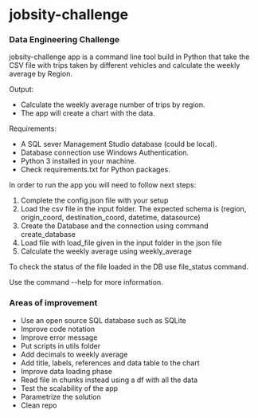 # jobsity-challenge
### Data Engineering Challenge


jobsity-challenge app is a command line tool build in Python that take the CSV file with trips taken by different vehicles and calculate the weekly average by Region.

Output:
- Calculate the weekly average number of trips by region. 
- The app will create a chart with the data.

Requirements:
- A SQL sever Management Studio database (could be local).
- Database connection use Windows Authentication.
- Python 3 installed in your machine.
- Check requirements.txt for Python packages.
        
In order to run the app you will need to follow next steps:
1. Complete the config.json file with your setup 
2. Load the csv file in the input folder. The expected schema is (region, origin_coord, destination_coord, datetime, datasource)  
3. Create the Database and the connection using command create_database
4. Load file with load_file given in the input folder in the json file 
5. Calculate the weekly average using weekly_average 
            
To check the status of the file loaded in the DB use file_status command. 

Use the command --help for more information.

### Areas of improvement 
- Use an open source SQL database such as SQLite 
- Improve code notation 
- Improve error message 
- Put scripts in utils folder 
- Add decimals to weekly average
- Add title, labels, references and data table to the chart
- Improve data loading phase
- Read file in chunks instead using a df with all the data
- Test the scalability of the app 
- Parametrize the solution 
- Clean repo
